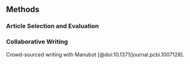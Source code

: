 ## Methods

### Article Selection and Evaluation

### Collaborative Writing

Crowd-sourced writing with Manubot [@doi:10.1371/journal.pcbi.1007128].
